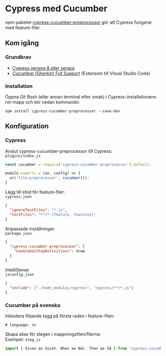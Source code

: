 # Cypress med Cucumber

npm-paketet [cypress-cucumber-preprocessor](https://www.npmjs.com/package/cypress-cucumber-preprocessor) gör att Cypress fungerar med feature-filer.

## Kom igång

### Grundkrav
* [Cypress version 8 eller senare](https://www.npmjs.com/package/cypress)
* [Cucumber (Gherkin) Full Support](https://marketplace.visualstudio.com/items?itemName=alexkrechik.cucumberautocomplete) (Extension till Visual Studio Code)

### Installation

Öppna *Git Bash* (eller annan terminal efter smak) i Cypress-installationens rot-mapp och kör nedan kommando:

```shell
npm install cypress-cucumber-preprocessor --save-dev
```

## Konfiguration

### Cypress

Anslut cypress-cucumber-preprocessor till Cypress:  
`plugins/index.js`

```javascript
const cucumber = require('cypress-cucumber-preprocessor').default;

module.exports = (on, config) => {
  on('file:preprocessor', cucumber());
}
```

Lägg till stöd för feature-filer:  
`cypress.json`

```json
{
  "ignoreTestFiles": "*.js",
  "testFiles": "**/*.{feature, features}"
}
```
Anpassade inställningar:  
`package.json`

```json
{
  "cypress-cucumber-preprocessor": {
    "nonGlobalStepDefinitions": true
  }
}
```

IntelliSense:  
`jsconfig.json`

```json
{
  "include": ["./node_modules/cypress", "cypress/**/*.js"]
}
```

### Cucumber på svenska

Inkludera följande tagg på första raden i feature-filen:

```gherkin
# language: sv
```

Skapa alias för stegen i mappningsfilen/filerna:  
Exempel: `steg.js`

```javascript
import { Given as Givet, When as När, Then as Så } from 'cypress-cucumber-preprocessor/steps';
```
